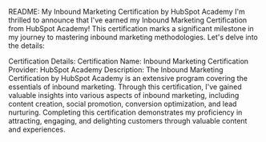 
README: My Inbound Marketing Certification by HubSpot Academy
I'm thrilled to announce that I've earned my Inbound Marketing Certification from HubSpot Academy! This certification marks a significant milestone in my journey to mastering inbound marketing methodologies. Let's delve into the details:

Certification Details:
Certification Name: Inbound Marketing Certification
Provider: HubSpot Academy
Description: The Inbound Marketing Certification by HubSpot Academy is an extensive program covering the essentials of inbound marketing. Through this certification, 
I've gained valuable insights into various aspects of inbound marketing, including content creation, social promotion, conversion optimization, and lead nurturing. 
Completing this certification demonstrates my proficiency in attracting, engaging, and delighting customers through valuable content and experiences.

